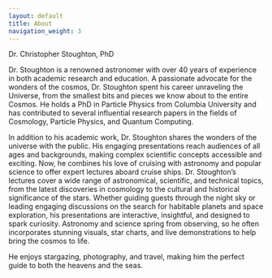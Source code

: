 ```yaml
---
layout: default
title: About
navigation_weight: 3
---
```


Dr. Christopher Stoughton, PhD

Dr. Stoughton is a renowned astronomer with over 40 years of
experience in both academic research and education.  A passionate
advocate for the wonders of the cosmos, Dr. Stoughton spent his career
unraveling the Universe, from the smallest bits and pieces we know
about to the entire Cosmos.  He holds a PhD in Particle Physics from
Columbia University and has contributed to several influential
research papers in the fields of Cosmology, Particle Physics, and
Quantum Computing.

In addition to his academic work, Dr. Stoughton shares the wonders of
the universe with the public.  His engaging presentations reach
audiences of all ages and backgrounds, making complex scientific
concepts accessible and exciting. Now, he combines his love of
cruising with astronomy and popular science to offer expert lectures
aboard cruise ships.  Dr. Stoughton’s lectures cover a wide range of
astronomical, scientific, and technical topics, from the latest
discoveries in cosmology to the cultural and historical significance
of the stars. Whether guiding guests through the night sky or leading
engaging discussions on the search for habitable planets and space
exploration, his presentations are interactive, insightful, and
designed to spark curiosity. Astronomy and science spring from
observing, so he often incorporates stunning visuals, star charts, and
live demonstrations to help bring the cosmos to life.

He enjoys stargazing, photography, and travel, making him the perfect
guide to both the heavens and the seas.





